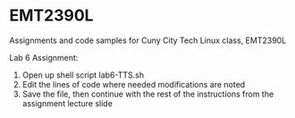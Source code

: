 # EMT2390L
Assignments and code samples for Cuny City Tech Linux class, EMT2390L


Lab 6 Assignment:
1) Open up shell script lab6-TTS.sh
2) Edit the lines of code where needed modifications are noted
3) Save the file, then continue with the rest of the instructions from the assignment lecture slide
